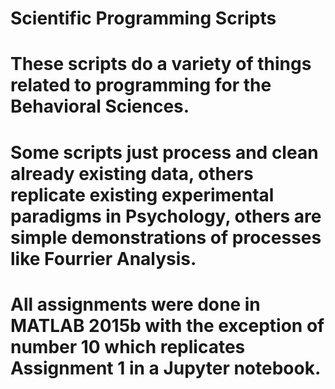 # Scientific Programming Scripts
# These scripts do a variety of things related to programming for the Behavioral Sciences.
# Some scripts just process and clean already existing data, others replicate existing experimental paradigms in Psychology, others are simple demonstrations of processes like Fourrier Analysis.
# All assignments were done in MATLAB 2015b with the exception of number 10 which replicates Assignment 1 in a Jupyter notebook.
